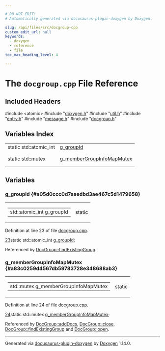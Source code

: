 ```yaml
---

# DO NOT EDIT!
# Automatically generated via docusaurus-plugin-doxygen by Doxygen.

slug: /api/files/src/docgroup-cpp
custom_edit_url: null
keywords:
  - doxygen
  - reference
  - file
toc_max_heading_level: 4

---
```


<div class="doxyPage">

# The `docgroup.cpp` File Reference



## Included Headers

<div class="doxyIncludesList">#include &lt;atomic&gt;
#include "<a href="/web-doxygen/docs/api/files/src/doxygen-h">doxygen.h</a>"
#include "<a href="/web-doxygen/docs/api/files/src/util-h">util.h</a>"
#include "<a href="/web-doxygen/docs/api/files/src/entry-h">entry.h</a>"
#include "<a href="/web-doxygen/docs/api/files/src/message-h">message.h</a>"
#include "<a href="/web-doxygen/docs/api/files/src/docgroup-h">docgroup.h</a>"
</div>

## Variables Index

<table class="doxyMembersIndex">

<tr class="doxyMemberIndexItem">
<td class="doxyMemberIndexItemType" align="left" valign="top">static std::atomic_int</td>
<td class="doxyMemberIndexItemName" align="left" valign="top"><a href="#a05d0ccc0d7aaedbd3ae467c5d1479658">g_groupId</a></td>
</tr>
<tr class="doxyMemberIndexDescription">
<td class="doxyMemberIndexDescriptionLeft"></td>
<td class="doxyMemberIndexDescriptionRight">
</td>
</tr>
<tr class="doxyMemberIndexSeparator">
<td class="doxyMemberIndexSeparator" colspan="2"></td>
</tr>

<tr class="doxyMemberIndexItem">
<td class="doxyMemberIndexItemType" align="left" valign="top">static std::mutex</td>
<td class="doxyMemberIndexItemName" align="left" valign="top"><a href="#a83c0259d4567db59783728e348688ab3">g_memberGroupInfoMapMutex</a></td>
</tr>
<tr class="doxyMemberIndexDescription">
<td class="doxyMemberIndexDescriptionLeft"></td>
<td class="doxyMemberIndexDescriptionRight">
</td>
</tr>
<tr class="doxyMemberIndexSeparator">
<td class="doxyMemberIndexSeparator" colspan="2"></td>
</tr>

</table>


<div class="doxySectionDef">

## Variables

### g\_groupId {#a05d0ccc0d7aaedbd3ae467c5d1479658}

<div class="doxyMemberItem">
<div class="doxyMemberProto">
<table class="doxyMemberLabels">
<tr class="doxyMemberLabels">
<td class="doxyMemberLabelsLeft">
<table class="doxyMemberName">
<tr>
<td class="doxyMemberName">std::atomic_int g_groupId</td>
</tr>
</table>
</td>
<td class="doxyMemberLabelsRight">
<span class="doxyMemberLabels">
<span class="doxyMemberLabel static">static</span>
</span>
</td>
</tr>
</table>
</div>
<div class="doxyMemberDoc">



<p>Definition at line 23 of file <a href="/web-doxygen/docs/api/files/src/docgroup-cpp">docgroup.cpp</a>.</p>


<div class="doxyProgramListing">

<div class="doxyCodeLine"><span class="doxyLineNumber"><a href="#a05d0ccc0d7aaedbd3ae467c5d1479658">23</a></span><span class="doxyLineContent"><span class="doxyHighlightKeyword">static</span><span class="doxyHighlight"> std::atomic_int <a href="#a05d0ccc0d7aaedbd3ae467c5d1479658">g_groupId</a>;</span></span></div>

</div>


<p>Referenced by <a href="/web-doxygen/docs/api/classes/docgroup/#a75ac79ba2e9fa9b9feeaadf6f8567931">DocGroup::findExistingGroup</a>.</p>

</div>
</div>

### g\_memberGroupInfoMapMutex {#a83c0259d4567db59783728e348688ab3}

<div class="doxyMemberItem">
<div class="doxyMemberProto">
<table class="doxyMemberLabels">
<tr class="doxyMemberLabels">
<td class="doxyMemberLabelsLeft">
<table class="doxyMemberName">
<tr>
<td class="doxyMemberName">std::mutex g_memberGroupInfoMapMutex</td>
</tr>
</table>
</td>
<td class="doxyMemberLabelsRight">
<span class="doxyMemberLabels">
<span class="doxyMemberLabel static">static</span>
</span>
</td>
</tr>
</table>
</div>
<div class="doxyMemberDoc">



<p>Definition at line 24 of file <a href="/web-doxygen/docs/api/files/src/docgroup-cpp">docgroup.cpp</a>.</p>


<div class="doxyProgramListing">

<div class="doxyCodeLine"><span class="doxyLineNumber"><a href="#a83c0259d4567db59783728e348688ab3">24</a></span><span class="doxyLineContent"><span class="doxyHighlightKeyword">static</span><span class="doxyHighlight"> std::mutex <a href="#a83c0259d4567db59783728e348688ab3">g_memberGroupInfoMapMutex</a>;</span></span></div>

</div>


<p>Referenced by <a href="/web-doxygen/docs/api/classes/docgroup/#a9b79815ce3108572e1405da479f34e3d">DocGroup::addDocs</a>, <a href="/web-doxygen/docs/api/classes/docgroup/#a7610569d96adb6bd19ed159a5f53a26c">DocGroup::close</a>, <a href="/web-doxygen/docs/api/classes/docgroup/#a75ac79ba2e9fa9b9feeaadf6f8567931">DocGroup::findExistingGroup</a> and <a href="/web-doxygen/docs/api/classes/docgroup/#a9cb5ab2169da2f5bf14816e9c10e8290">DocGroup::open</a>.</p>

</div>
</div>

</div>

<hr/>

<p class="doxyGeneratedBy">Generated via <a href="https://github.com/xpack/docusaurus-plugin-doxygen">docusaurus-plugin-doxygen</a> by <a href="https://www.doxygen.nl">Doxygen</a> 1.14.0.</p>

</div>
